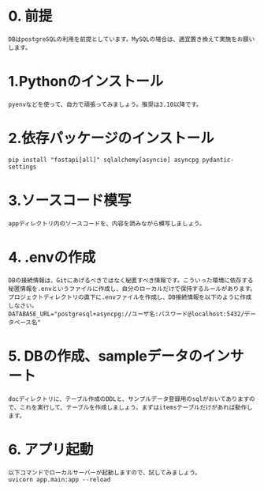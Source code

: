 # 0. 前提
    DBはpostgreSQLの利用を前提としています。MySQLの場合は、適宜置き換えて実施をお願いします。

# 1.Pythonのインストール
    pyenvなどを使って、自力で頑張ってみましょう。推奨は3.10以降です。

# 2.依存パッケージのインストール    
```
pip install "fastapi[all]" sqlalchemy[asyncio] asyncpg pydantic-settings
```

# 3.ソースコード模写
    appディレクトリ内のソースコードを、内容を読みながら模写しましょう。

# 4. .envの作成
    DBの接続情報は、Gitにあげるべきではなく秘匿すべき情報です。こういった環境に依存する秘匿情報を.envというファイルに作成し、自分のローカルだけで保持するルールがあります。 プロジェクトディレクトリの直下に.envファイルを作成し、DB接続情報を以下のように作成しなさい。
    DATABASE_URL="postgresql+asyncpg://ユーザ名:パスワード@localhost:5432/データベース名"

# 5. DBの作成、sampleデータのインサート
    docディレクトリに、テーブル作成のDDLと、サンプルデータ登録用のsqlがおいてありますので、これを実行して、テーブルを作成しましょう。まずはitemsテーブルだけがあれば動作します。

# 6. アプリ起動
    以下コマンドでローカルサーバーが起動しますので、試してみましょう。
    uvicorn app.main:app --reload
    
